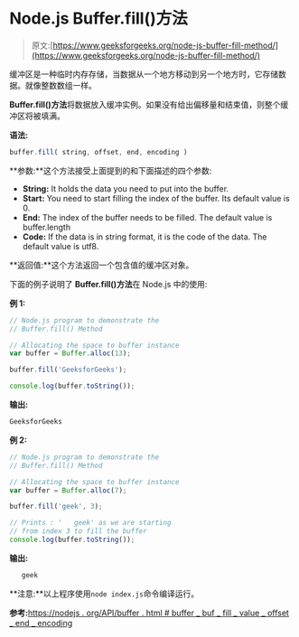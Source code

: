 # Node.js Buffer.fill()方法

> 原文:[https://www.geeksforgeeks.org/node-js-buffer-fill-method/](https://www.geeksforgeeks.org/node-js-buffer-fill-method/)

缓冲区是一种临时内存存储，当数据从一个地方移动到另一个地方时，它存储数据。就像整数数组一样。

**Buffer.fill()方法**将数据放入缓冲实例。如果没有给出偏移量和结束值，则整个缓冲区将被填满。

**语法:**

```js
buffer.fill( string, offset, end, encoding )
```

**参数:**这个方法接受上面提到的和下面描述的四个参数:

*   **String:** It holds the data you need to put into the buffer.
*   **Start:** You need to start filling the index of the buffer. Its default value is 0.
*   **End:** The index of the buffer needs to be filled. The default value is buffer.length
*   **Code:** If the data is in string format, it is the code of the data. The default value is utf8.

**返回值:**这个方法返回一个包含值的缓冲区对象。

下面的例子说明了 **Buffer.fill()方法**在 Node.js 中的使用:

**例 1:**

```js
// Node.js program to demonstrate the  
// Buffer.fill() Method

// Allocating the space to buffer instance
var buffer = Buffer.alloc(13);

buffer.fill('GeeksforGeeks');

console.log(buffer.toString());
```

**输出:**

```js
GeeksforGeeks
```

**例 2:**

```js
// Node.js program to demonstrate the  
// Buffer.fill() Method

// Allocating the space to buffer instance
var buffer = Buffer.alloc(7);

buffer.fill('geek', 3);

// Prints : '   geek' as we are starting
// from index 3 to fill the buffer
console.log(buffer.toString());
```

**输出:**

```js
   geek
```

**注意:**以上程序使用`node index.js`命令编译运行。

**参考:**[https://nodejs . org/API/buffer . html # buffer _ buf _ fill _ value _ offset _ end _ encoding](https://nodejs.org/api/buffer.html#buffer_buf_fill_value_offset_end_encoding)